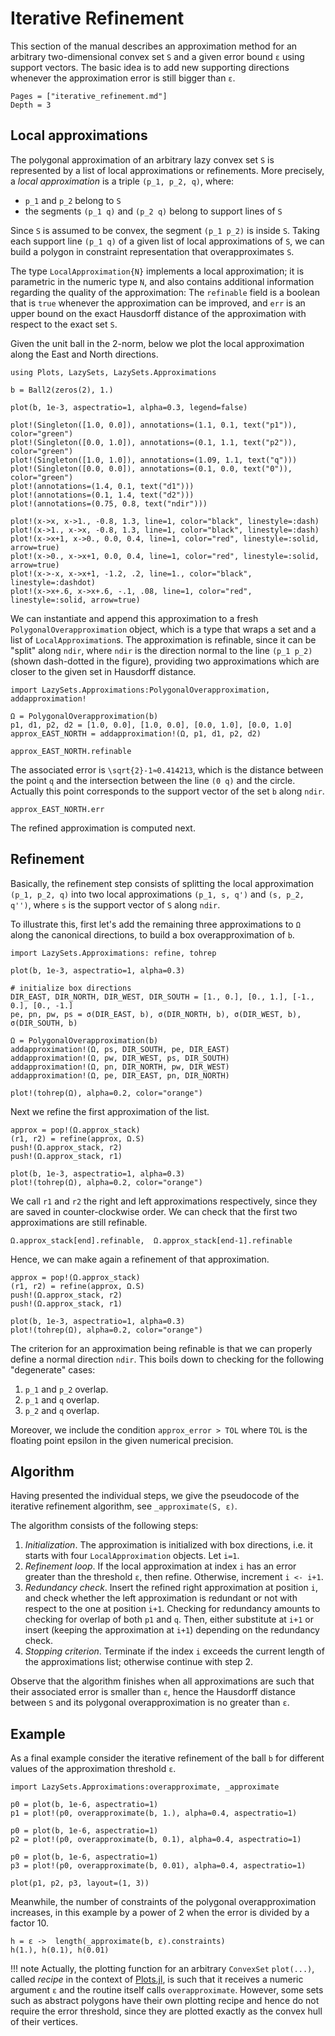 # Iterative Refinement

This section of the manual describes an approximation method for an arbitrary
two-dimensional convex set ``S`` and a given error bound ``ε`` using support
vectors.
The basic idea is to add new supporting directions whenever the approximation
error is still bigger than ``ε``.

```@contents
Pages = ["iterative_refinement.md"]
Depth = 3
```

## Local approximations

The polygonal approximation of an arbitrary lazy convex set `S` is represented
by a list of local approximations or refinements.
More precisely, a *local approximation* is a triple ``(p_1, p_2, q)``, where:

- ``p_1`` and ``p_2`` belong to ``S``
- the segments ``(p_1 q)`` and ``(p_2 q)`` belong to support lines of ``S``

Since ``S`` is assumed to be convex, the segment ``(p_1 p_2)`` is inside ``S``.
Taking each support line ``(p_1 q)`` of a given list of local approximations of
``S``, we can build a polygon in constraint representation that overapproximates
`S`.

The type `LocalApproximation{N}` implements a local approximation; it is
parametric in the numeric type `N`, and also contains additional information
regarding the quality of the approximation:
The `refinable` field is a boolean that is `true` whenever the approximation can
be improved, and `err` is an upper bound on the exact Hausdorff distance of the
approximation with respect to the exact set `S`.

Given the unit ball in the 2-norm, below we plot the local approximation along
the East and North directions.

```@example example_iterative_refinement
using Plots, LazySets, LazySets.Approximations

b = Ball2(zeros(2), 1.)

plot(b, 1e-3, aspectratio=1, alpha=0.3, legend=false)

plot!(Singleton([1.0, 0.0]), annotations=(1.1, 0.1, text("p1")), color="green")
plot!(Singleton([0.0, 1.0]), annotations=(0.1, 1.1, text("p2")), color="green")
plot!(Singleton([1.0, 1.0]), annotations=(1.09, 1.1, text("q")))
plot!(Singleton([0.0, 0.0]), annotations=(0.1, 0.0, text("0")), color="green")
plot!(annotations=(1.4, 0.1, text("d1")))
plot!(annotations=(0.1, 1.4, text("d2")))
plot!(annotations=(0.75, 0.8, text("ndir")))

plot!(x->x, x->1., -0.8, 1.3, line=1, color="black", linestyle=:dash)
plot!(x->1., x->x, -0.8, 1.3, line=1, color="black", linestyle=:dash)
plot!(x->x+1, x->0., 0.0, 0.4, line=1, color="red", linestyle=:solid, arrow=true)
plot!(x->0., x->x+1, 0.0, 0.4, line=1, color="red", linestyle=:solid, arrow=true)
plot!(x->-x, x->x+1, -1.2, .2, line=1., color="black", linestyle=:dashdot)
plot!(x->x+.6, x->x+.6, -.1, .08, line=1, color="red", linestyle=:solid, arrow=true)
```

We can instantiate and append this approximation to a fresh
`PolygonalOverapproximation` object, which is a type that wraps a set and a list
of `LocalApproximation`s.
The approximation is refinable, since it can be "split" along `ndir`, where
`ndir` is the direction normal to the line ``(p_1 p_2)`` (shown dash-dotted in
the figure), providing two approximations which are closer to the given set in
Hausdorff distance.


```@example example_iterative_refinement
import LazySets.Approximations:PolygonalOverapproximation, addapproximation!

Ω = PolygonalOverapproximation(b)
p1, d1, p2, d2 = [1.0, 0.0], [1.0, 0.0], [0.0, 1.0], [0.0, 1.0]
approx_EAST_NORTH = addapproximation!(Ω, p1, d1, p2, d2)

approx_EAST_NORTH.refinable
```

The associated error is ``\sqrt{2}-1≈0.414213``, which is the distance between
the point ``q`` and the intersection between the line ``(0 q)`` and the circle.
Actually this point corresponds to the support vector of the set `b` along
`ndir`.

```@example example_iterative_refinement
approx_EAST_NORTH.err
```

The refined approximation is computed next.

## Refinement

Basically, the refinement step consists of splitting the local approximation
``(p_1, p_2, q)`` into two local approximations ``(p_1, s, q')`` and
``(s, p_2, q'')``, where `s` is the support vector of ``S`` along `ndir`.

To illustrate this, first let's add the remaining three approximations to `Ω`
along the canonical directions, to build a box overapproximation of `b`.

```@example example_iterative_refinement
import LazySets.Approximations: refine, tohrep

plot(b, 1e-3, aspectratio=1, alpha=0.3)

# initialize box directions
DIR_EAST, DIR_NORTH, DIR_WEST, DIR_SOUTH = [1., 0.], [0., 1.], [-1., 0.], [0., -1.]
pe, pn, pw, ps = σ(DIR_EAST, b), σ(DIR_NORTH, b), σ(DIR_WEST, b), σ(DIR_SOUTH, b)

Ω = PolygonalOverapproximation(b)
addapproximation!(Ω, ps, DIR_SOUTH, pe, DIR_EAST)
addapproximation!(Ω, pw, DIR_WEST, ps, DIR_SOUTH)
addapproximation!(Ω, pn, DIR_NORTH, pw, DIR_WEST)
addapproximation!(Ω, pe, DIR_EAST, pn, DIR_NORTH)

plot!(tohrep(Ω), alpha=0.2, color="orange")
```

Next we refine the first approximation of the list.

```@example example_iterative_refinement
approx = pop!(Ω.approx_stack)
(r1, r2) = refine(approx, Ω.S)
push!(Ω.approx_stack, r2)
push!(Ω.approx_stack, r1)

plot(b, 1e-3, aspectratio=1, alpha=0.3)
plot!(tohrep(Ω), alpha=0.2, color="orange")
```

We call `r1` and `r2` the right and left approximations respectively, since they
are saved in counter-clockwise order.
We can check that the first two approximations are still refinable.

```@example example_iterative_refinement
Ω.approx_stack[end].refinable,  Ω.approx_stack[end-1].refinable
```

Hence, we can make again a refinement of that approximation.

```@example example_iterative_refinement
approx = pop!(Ω.approx_stack)
(r1, r2) = refine(approx, Ω.S)
push!(Ω.approx_stack, r2)
push!(Ω.approx_stack, r1)

plot(b, 1e-3, aspectratio=1, alpha=0.3)
plot!(tohrep(Ω), alpha=0.2, color="orange")
```

The criterion for an approximation being refinable is that we can properly
define a normal direction `ndir`.
This boils down to checking for the following "degenerate" cases:

1. ``p_1`` and ``p_2`` overlap.
2. ``p_1`` and ``q`` overlap.
1. ``p_2`` and ``q`` overlap.

Moreover, we include the condition `approx_error > TOL` where `TOL` is the floating
point epsilon in the given numerical precision.

## Algorithm

Having presented the individual steps, we give the pseudocode of the iterative
refinement algorithm, see `_approximate(S, ε)`.

The algorithm consists of the following steps:

1. *Initialization*. The approximation is initialized with box directions,
   i.e. it starts with four `LocalApproximation` objects. Let `i=1`.
2. *Refinement loop*. If the local approximation at index `i` has an error
   greater than the threshold `ε`, then refine. Otherwise, increment `i <- i+1`.
3. *Redundancy check*. Insert the refined right approximation at position `i`,
   and check whether the left approximation is redundant or not with respect to
   the one at position `i+1`. Checking for redundancy amounts to checking for
   overlap of both `p1` and `q`. Then, either substitute at `i+1` or insert
   (keeping the approximation at `i+1`) depending on the redundancy check.
4. *Stopping criterion*. Terminate if the index `i` exceeds the current length
   of the approximations list; otherwise continue with step 2.

Observe that the algorithm finishes when all approximations are such that
their associated error is smaller than `ε`, hence the Hausdorff distance between
`S` and its polygonal overapproximation is no greater than `ε`.

## Example

As a final example consider the iterative refinement of the ball `b` for
different values of the approximation threshold `ε`.

```@example example_iterative_refinement
import LazySets.Approximations:overapproximate, _approximate

p0 = plot(b, 1e-6, aspectratio=1)
p1 = plot!(p0, overapproximate(b, 1.), alpha=0.4, aspectratio=1)

p0 = plot(b, 1e-6, aspectratio=1)
p2 = plot!(p0, overapproximate(b, 0.1), alpha=0.4, aspectratio=1)

p0 = plot(b, 1e-6, aspectratio=1)
p3 = plot!(p0, overapproximate(b, 0.01), alpha=0.4, aspectratio=1)

plot(p1, p2, p3, layout=(1, 3))
```

Meanwhile, the number of constraints of the polygonal overapproximation
increases, in this example by a power of 2 when the error is divided by a factor 10.

```@example example_iterative_refinement
h = ε ->  length(_approximate(b, ε).constraints)
h(1.), h(0.1), h(0.01)
```

!!! note
    Actually, the plotting function for an arbitrary `ConvexSet` `plot(...)`,
    called *recipe* in the context of
    [Plots.jl](https://github.com/JuliaPlots/Plots.jl), is such that it receives
    a numeric argument `ε` and the routine itself calls `overapproximate`.
    However, some sets such as abstract polygons have their own plotting recipe
    and hence do not require the error threshold, since they are plotted exactly
    as the convex hull of their vertices.
